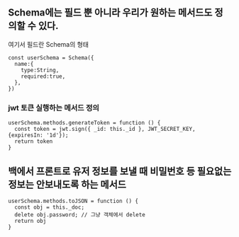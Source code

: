 ## Schema에는 필드 뿐 아니라 우리가 원하는 메서드도 정의할 수 있다.

여기서 필드란 Schema의 형태

    const userSchema = Schema({
      name:{
        type:String,
        required:true,
      },
    })


### jwt 토큰 실행하는 메서드 정의

    userSchema.methods.generateToken = function () {
      const token = jwt.sign({ _id: this._id }, JWT_SECRET_KEY, {expiresIn: '1d'});
      return token
    }

## 백에서 프론트로 유저 정보를 보낼 때 비밀번호 등 필요없는 정보는 안보내도록 하는 메서드

    userSchema.methods.toJSON = function () {
      const obj = this._doc;
      delete obj.password; // 그냥 객체에서 delete
      return obj
    }